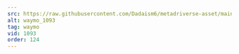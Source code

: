 ```yaml
---
src: https://raw.githubusercontent.com/Dadaism6/metadriverse-asset/main/script-waymo-output-newcompressed/waymo_1093.mp4
alt: waymo_1093
tag: waymo
vid: 1093
order: 124
---
```

